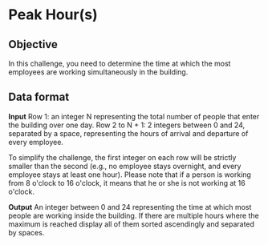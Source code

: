 ﻿# Peak Hour(s)

## Objective

In this challenge, you need to determine the time at which the most employees are working simultaneously in the building.

## Data format

**Input**
Row 1: an integer N representing the total number of people that enter the building over one day.
Row 2 to N + 1: 2 integers between 0 and 24, separated by a space, representing the hours of arrival and departure of every employee.

To simplify the challenge, the first integer on each row will be strictly smaller than the second (e.g., no employee stays overnight, and every employee stays at least one hour). Please note that if a person is working from 8 o'clock to 16 o'clock, it means that he or she is not working at 16 o'clock.

**Output**
An integer between 0 and 24 representing the time at which most people are working inside the building. If there are multiple hours where the maximum is reached display all of them sorted ascendingly and separated by spaces.
